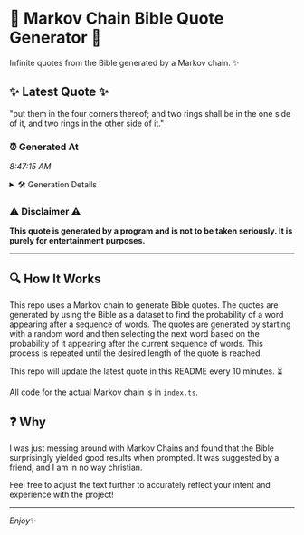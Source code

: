 # 📖 Markov Chain Bible Quote Generator 📖

Infinite quotes from the Bible generated by a Markov chain. ✨

## ✨ Latest Quote ✨
"put them in the four corners thereof; and two rings shall be in the one side of it, and two rings in the other side of it."

### ⏰ Generated At
*8:47:15 AM*

<details>
    <summary>🛠️ Generation Details</summary>
    <p>
        <strong>🌱 Seed:</strong> put<br>
        <strong>🔄 Iterations:</strong> 26<br>
        <strong>📜 Context History:</strong><br>[ put ]: them<br>[ put, them ]: in<br>[ put, them, in ]: the<br>[ put, them, in, the ]: four<br>[ put, them, in, the, four ]: corners<br>[ put, them, in, the, four, corners ]: thereof;<br>[ them, in, the, four, corners, thereof; ]: and<br>[ in, the, four, corners, thereof;, and ]: two<br>[ the, four, corners, thereof;, and, two ]: rings<br>[ four, corners, thereof;, and, two, rings ]: shall<br>[ corners, thereof;, and, two, rings, shall ]: be<br>[ thereof;, and, two, rings, shall, be ]: in<br>[ and, two, rings, shall, be, in ]: the<br>[ two, rings, shall, be, in, the ]: one<br>[ rings, shall, be, in, the, one ]: side<br>[ shall, be, in, the, one, side ]: of<br>[ be, in, the, one, side, of ]: it,<br>[ in, the, one, side, of, it, ]: and<br>[ the, one, side, of, it,, and ]: two<br>[ one, side, of, it,, and, two ]: rings<br>[ side, of, it,, and, two, rings ]: in<br>[ of, it,, and, two, rings, in ]: the<br>[ it,, and, two, rings, in, the ]: other<br>[ and, two, rings, in, the, other ]: side<br>[ two, rings, in, the, other, side ]: of<br>[ rings, in, the, other, side, of ]: it.<br>
    </p>
</details>

### ⚠️ Disclaimer ⚠️
**This quote is generated by a program and is not to be taken seriously. It is purely for entertainment purposes.**

---

## 🔍 How It Works

This repo uses a Markov chain to generate Bible quotes. The quotes are generated by using the Bible as a dataset to find the probability of a word appearing after a sequence of words. The quotes are generated by starting with a random word and then selecting the next word based on the probability of it appearing after the current sequence of words. This process is repeated until the desired length of the quote is reached.

This repo will update the latest quote in this README every 10 minutes. ⏳

All code for the actual Markov chain is in `index.ts`.

## ❓ Why

I was just messing around with Markov Chains and found that the Bible surprisingly yielded good results when prompted. 
It was suggested by a friend, and I am in no way christian.

Feel free to adjust the text further to accurately reflect your intent and experience with the project!

---

*Enjoy*✨
